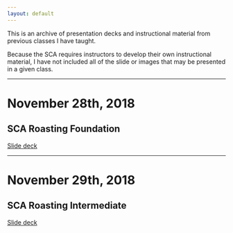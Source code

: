 ```yaml
---
layout: default
---
```

This is an archive of presentation decks and instructional material from previous classes I have taught. 

Because the SCA requires instructors to develop their own instructional material, I have not included all of the slide or images that may be presented in a given class.

----

# November 28th, 2018

## SCA Roasting Foundation

[Slide deck](/nov28-2018.html)

----

# November 29th, 2018

## SCA Roasting Intermediate 

[Slide deck](/nov29-2018.html)
